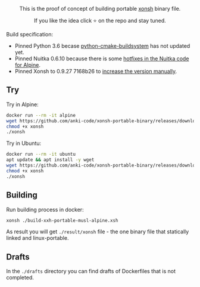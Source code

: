 <p align="center">
This is the proof of concept of building portable <a href="https://github.com/xonsh/xonsh">xonsh</a> binary file.
</p>

<p align="center">  
If you like the idea click ⭐ on the repo and stay tuned.
</p>

Build specification:
* Pinned Python 3.6 becase [python-cmake-buildsystem](github.com/python-cmake-buildsystem/python-cmake-buildsystem) has not updated yet.
* Pinned Nuitka 0.6.10 because there is some [hotfixes in the Nuitka code for Alpine](https://github.com/anki-code/xonsh-portable-binary/blob/3ec06162ff75bd5d78ff17b1c0da74e0acb7dc73/xonsh-portable-musl-alpine.Dockerfile#L35-L39).
* Pinned Xonsh to 0.9.27 7168b26 to [increase the version manually](https://github.com/anki-code/xonsh-portable-binary/blob/3ec06162ff75bd5d78ff17b1c0da74e0acb7dc73/xonsh-portable-musl-alpine.Dockerfile#L22-L26).

## Try

Try in Alpine:
```bash
docker run --rm -it alpine
wget https://github.com/anki-code/xonsh-portable-binary/releases/download/0.9.27-7168b26/xonsh
chmod +x xonsh
./xonsh
```

Try in Ubuntu:
```bash
docker run --rm -it ubuntu
apt update && apt install -y wget
wget https://github.com/anki-code/xonsh-portable-binary/releases/download/0.9.27-7168b26/xonsh
chmod +x xonsh
./xonsh
```

## Building

Run building process in docker:
```bash
xonsh ./build-xxh-portable-musl-alpine.xsh
```

As result you will get `./result/xonsh` file - the one binary file that statically linked and linux-portable.

## Drafts

In the `./drafts` directory you can find drafts of Dockerfiles that is not completed.


